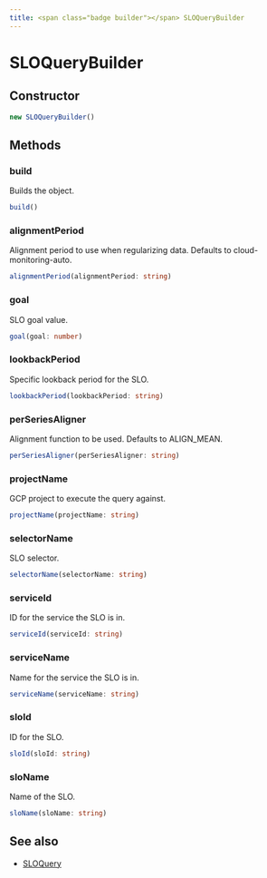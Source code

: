 ```yaml
---
title: <span class="badge builder"></span> SLOQueryBuilder
---
```

# <span class="badge builder"></span> SLOQueryBuilder

## Constructor

```typescript
new SLOQueryBuilder()
```
## Methods

### <span class="badge object-method"></span> build

Builds the object.

```typescript
build()
```

### <span class="badge object-method"></span> alignmentPeriod

Alignment period to use when regularizing data. Defaults to cloud-monitoring-auto.

```typescript
alignmentPeriod(alignmentPeriod: string)
```

### <span class="badge object-method"></span> goal

SLO goal value.

```typescript
goal(goal: number)
```

### <span class="badge object-method"></span> lookbackPeriod

Specific lookback period for the SLO.

```typescript
lookbackPeriod(lookbackPeriod: string)
```

### <span class="badge object-method"></span> perSeriesAligner

Alignment function to be used. Defaults to ALIGN_MEAN.

```typescript
perSeriesAligner(perSeriesAligner: string)
```

### <span class="badge object-method"></span> projectName

GCP project to execute the query against.

```typescript
projectName(projectName: string)
```

### <span class="badge object-method"></span> selectorName

SLO selector.

```typescript
selectorName(selectorName: string)
```

### <span class="badge object-method"></span> serviceId

ID for the service the SLO is in.

```typescript
serviceId(serviceId: string)
```

### <span class="badge object-method"></span> serviceName

Name for the service the SLO is in.

```typescript
serviceName(serviceName: string)
```

### <span class="badge object-method"></span> sloId

ID for the SLO.

```typescript
sloId(sloId: string)
```

### <span class="badge object-method"></span> sloName

Name of the SLO.

```typescript
sloName(sloName: string)
```

## See also

 * <span class="badge object-type-interface"></span> [SLOQuery](./object-SLOQuery.md)
